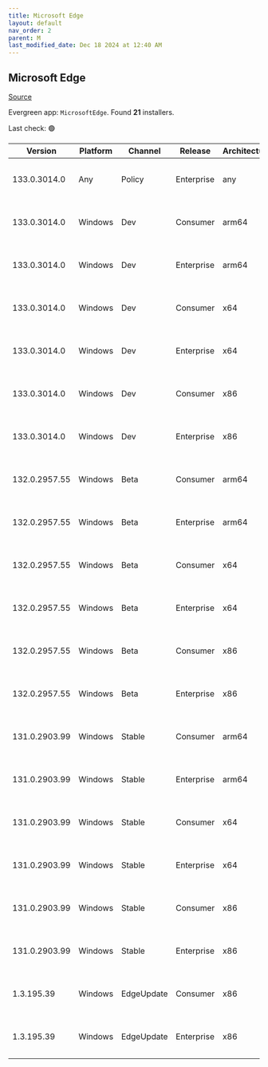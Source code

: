 ```yaml
---
title: Microsoft Edge
layout: default
nav_order: 2
parent: M
last_modified_date: Dec 18 2024 at 12:40 AM
---
```


## Microsoft Edge

[Source](https://www.microsoft.com/edge)

Evergreen app: `MicrosoftEdge`. Found **21** installers.

Last check: 🟢

| Version       | Platform | Channel    | Release    | Architecture | Hash                                                             | URI                                                                                                                                                                                                                                                                                                                      |
| ------------- | -------- | ---------- | ---------- | ------------ | ---------------------------------------------------------------- | ------------------------------------------------------------------------------------------------------------------------------------------------------------------------------------------------------------------------------------------------------------------------------------------------------------------------ |
| 133.0.3014.0  | Any      | Policy     | Enterprise | any          | B0391A4C83C201BC658D482203C6EDFBB3B51460C5048C3B08DC5FB5ADE6EEFB | [https://msedge.sf.dl.delivery.mp.microsoft.com/filestreamingservice/files/10cb2aa4-c3d3-4b67-9746-b87b0fd3ea32/MicrosoftEdgePolicyTemplates.cab](https://msedge.sf.dl.delivery.mp.microsoft.com/filestreamingservice/files/10cb2aa4-c3d3-4b67-9746-b87b0fd3ea32/MicrosoftEdgePolicyTemplates.cab)                       |
| 133.0.3014.0  | Windows  | Dev        | Consumer   | arm64        | E50A38AF38258F4135106F8084CB7D4AED66C97CD0475E5BB53BD1B0E2C4995E | [https://msedge.sf.dl.delivery.mp.microsoft.com/filestreamingservice/files/ad411000-2611-4bf5-a387-c00b2f98401a/MicrosoftEdgeDevEnterpriseARM64.msi](https://msedge.sf.dl.delivery.mp.microsoft.com/filestreamingservice/files/ad411000-2611-4bf5-a387-c00b2f98401a/MicrosoftEdgeDevEnterpriseARM64.msi)                 |
| 133.0.3014.0  | Windows  | Dev        | Enterprise | arm64        | E50A38AF38258F4135106F8084CB7D4AED66C97CD0475E5BB53BD1B0E2C4995E | [https://msedge.sf.dl.delivery.mp.microsoft.com/filestreamingservice/files/ad411000-2611-4bf5-a387-c00b2f98401a/MicrosoftEdgeDevEnterpriseARM64.msi](https://msedge.sf.dl.delivery.mp.microsoft.com/filestreamingservice/files/ad411000-2611-4bf5-a387-c00b2f98401a/MicrosoftEdgeDevEnterpriseARM64.msi)                 |
| 133.0.3014.0  | Windows  | Dev        | Consumer   | x64          | 63F9ECEFE60A2F2A9CC5A05B9B6113A70F7E107F92D07CF70C6E82E7281C59AC | [https://msedge.sf.dl.delivery.mp.microsoft.com/filestreamingservice/files/2835d52f-6bb8-40ad-bd13-8c7d15a0d592/MicrosoftEdgeDevEnterpriseX64.msi](https://msedge.sf.dl.delivery.mp.microsoft.com/filestreamingservice/files/2835d52f-6bb8-40ad-bd13-8c7d15a0d592/MicrosoftEdgeDevEnterpriseX64.msi)                     |
| 133.0.3014.0  | Windows  | Dev        | Enterprise | x64          | 63F9ECEFE60A2F2A9CC5A05B9B6113A70F7E107F92D07CF70C6E82E7281C59AC | [https://msedge.sf.dl.delivery.mp.microsoft.com/filestreamingservice/files/2835d52f-6bb8-40ad-bd13-8c7d15a0d592/MicrosoftEdgeDevEnterpriseX64.msi](https://msedge.sf.dl.delivery.mp.microsoft.com/filestreamingservice/files/2835d52f-6bb8-40ad-bd13-8c7d15a0d592/MicrosoftEdgeDevEnterpriseX64.msi)                     |
| 133.0.3014.0  | Windows  | Dev        | Consumer   | x86          | 53AF8654972D50CCA24B828084F404B09F8294088A1CC17DD67DF6FE0DDBE62D | [https://msedge.sf.dl.delivery.mp.microsoft.com/filestreamingservice/files/f72d6337-3411-49ef-b956-06d273332d47/MicrosoftEdgeDevEnterpriseX86.msi](https://msedge.sf.dl.delivery.mp.microsoft.com/filestreamingservice/files/f72d6337-3411-49ef-b956-06d273332d47/MicrosoftEdgeDevEnterpriseX86.msi)                     |
| 133.0.3014.0  | Windows  | Dev        | Enterprise | x86          | 53AF8654972D50CCA24B828084F404B09F8294088A1CC17DD67DF6FE0DDBE62D | [https://msedge.sf.dl.delivery.mp.microsoft.com/filestreamingservice/files/f72d6337-3411-49ef-b956-06d273332d47/MicrosoftEdgeDevEnterpriseX86.msi](https://msedge.sf.dl.delivery.mp.microsoft.com/filestreamingservice/files/f72d6337-3411-49ef-b956-06d273332d47/MicrosoftEdgeDevEnterpriseX86.msi)                     |
| 132.0.2957.55 | Windows  | Beta       | Consumer   | arm64        | 8D1D9EE543C636CC83E10B163A42BBEE5A80B57F36C1487F778F8AEF61F073DF | [https://msedge.sf.dl.delivery.mp.microsoft.com/filestreamingservice/files/02c40cf2-71ab-4f89-b54f-81977ce08b21/MicrosoftEdgeBetaEnterpriseARM64.msi](https://msedge.sf.dl.delivery.mp.microsoft.com/filestreamingservice/files/02c40cf2-71ab-4f89-b54f-81977ce08b21/MicrosoftEdgeBetaEnterpriseARM64.msi)               |
| 132.0.2957.55 | Windows  | Beta       | Enterprise | arm64        | 8D1D9EE543C636CC83E10B163A42BBEE5A80B57F36C1487F778F8AEF61F073DF | [https://msedge.sf.dl.delivery.mp.microsoft.com/filestreamingservice/files/02c40cf2-71ab-4f89-b54f-81977ce08b21/MicrosoftEdgeBetaEnterpriseARM64.msi](https://msedge.sf.dl.delivery.mp.microsoft.com/filestreamingservice/files/02c40cf2-71ab-4f89-b54f-81977ce08b21/MicrosoftEdgeBetaEnterpriseARM64.msi)               |
| 132.0.2957.55 | Windows  | Beta       | Consumer   | x64          | 12E0394044848FE3B5E329095205AFB67E476789CAB7F0E45DF2E3066A1E2143 | [https://msedge.sf.dl.delivery.mp.microsoft.com/filestreamingservice/files/3b0a4a65-39cf-4a48-8b3d-3ea5d95678c4/MicrosoftEdgeBetaEnterpriseX64.msi](https://msedge.sf.dl.delivery.mp.microsoft.com/filestreamingservice/files/3b0a4a65-39cf-4a48-8b3d-3ea5d95678c4/MicrosoftEdgeBetaEnterpriseX64.msi)                   |
| 132.0.2957.55 | Windows  | Beta       | Enterprise | x64          | 12E0394044848FE3B5E329095205AFB67E476789CAB7F0E45DF2E3066A1E2143 | [https://msedge.sf.dl.delivery.mp.microsoft.com/filestreamingservice/files/3b0a4a65-39cf-4a48-8b3d-3ea5d95678c4/MicrosoftEdgeBetaEnterpriseX64.msi](https://msedge.sf.dl.delivery.mp.microsoft.com/filestreamingservice/files/3b0a4a65-39cf-4a48-8b3d-3ea5d95678c4/MicrosoftEdgeBetaEnterpriseX64.msi)                   |
| 132.0.2957.55 | Windows  | Beta       | Consumer   | x86          | 60C7A4855EAFD23ED076432557FCBF75CF0FBF125D0798D54D7C5CFE17D9A672 | [https://msedge.sf.dl.delivery.mp.microsoft.com/filestreamingservice/files/8be42a07-d699-41fc-a2d5-438806ebc104/MicrosoftEdgeBetaEnterpriseX86.msi](https://msedge.sf.dl.delivery.mp.microsoft.com/filestreamingservice/files/8be42a07-d699-41fc-a2d5-438806ebc104/MicrosoftEdgeBetaEnterpriseX86.msi)                   |
| 132.0.2957.55 | Windows  | Beta       | Enterprise | x86          | 60C7A4855EAFD23ED076432557FCBF75CF0FBF125D0798D54D7C5CFE17D9A672 | [https://msedge.sf.dl.delivery.mp.microsoft.com/filestreamingservice/files/8be42a07-d699-41fc-a2d5-438806ebc104/MicrosoftEdgeBetaEnterpriseX86.msi](https://msedge.sf.dl.delivery.mp.microsoft.com/filestreamingservice/files/8be42a07-d699-41fc-a2d5-438806ebc104/MicrosoftEdgeBetaEnterpriseX86.msi)                   |
| 131.0.2903.99 | Windows  | Stable     | Consumer   | arm64        | 9D96817D2F4050B78ACE58C32213954A046E1952925B71DC5092126DCC98A690 | [https://msedge.sf.dl.delivery.mp.microsoft.com/filestreamingservice/files/aa840aa0-3221-4734-9471-b4664617a731/MicrosoftEdgeEnterpriseARM64.msi](https://msedge.sf.dl.delivery.mp.microsoft.com/filestreamingservice/files/aa840aa0-3221-4734-9471-b4664617a731/MicrosoftEdgeEnterpriseARM64.msi)                       |
| 131.0.2903.99 | Windows  | Stable     | Enterprise | arm64        | 9D96817D2F4050B78ACE58C32213954A046E1952925B71DC5092126DCC98A690 | [https://msedge.sf.dl.delivery.mp.microsoft.com/filestreamingservice/files/aa840aa0-3221-4734-9471-b4664617a731/MicrosoftEdgeEnterpriseARM64.msi](https://msedge.sf.dl.delivery.mp.microsoft.com/filestreamingservice/files/aa840aa0-3221-4734-9471-b4664617a731/MicrosoftEdgeEnterpriseARM64.msi)                       |
| 131.0.2903.99 | Windows  | Stable     | Consumer   | x64          | 6DADFFB1BCE1E05411BF1565569160997D6A459C1045AE206BBE11C15BB89D06 | [https://msedge.sf.dl.delivery.mp.microsoft.com/filestreamingservice/files/249fe233-1b7c-4b8d-93bc-e64ba81a0c02/MicrosoftEdgeEnterpriseX64.msi](https://msedge.sf.dl.delivery.mp.microsoft.com/filestreamingservice/files/249fe233-1b7c-4b8d-93bc-e64ba81a0c02/MicrosoftEdgeEnterpriseX64.msi)                           |
| 131.0.2903.99 | Windows  | Stable     | Enterprise | x64          | 6DADFFB1BCE1E05411BF1565569160997D6A459C1045AE206BBE11C15BB89D06 | [https://msedge.sf.dl.delivery.mp.microsoft.com/filestreamingservice/files/249fe233-1b7c-4b8d-93bc-e64ba81a0c02/MicrosoftEdgeEnterpriseX64.msi](https://msedge.sf.dl.delivery.mp.microsoft.com/filestreamingservice/files/249fe233-1b7c-4b8d-93bc-e64ba81a0c02/MicrosoftEdgeEnterpriseX64.msi)                           |
| 131.0.2903.99 | Windows  | Stable     | Consumer   | x86          | 5A23864D018E8A5D5A703CC4154126F2CC1E346479B72C225C5CDA0D3BABB879 | [https://msedge.sf.dl.delivery.mp.microsoft.com/filestreamingservice/files/9ed6aa35-950c-4219-8f4c-661b38d36f75/MicrosoftEdgeEnterpriseX86.msi](https://msedge.sf.dl.delivery.mp.microsoft.com/filestreamingservice/files/9ed6aa35-950c-4219-8f4c-661b38d36f75/MicrosoftEdgeEnterpriseX86.msi)                           |
| 131.0.2903.99 | Windows  | Stable     | Enterprise | x86          | 5A23864D018E8A5D5A703CC4154126F2CC1E346479B72C225C5CDA0D3BABB879 | [https://msedge.sf.dl.delivery.mp.microsoft.com/filestreamingservice/files/9ed6aa35-950c-4219-8f4c-661b38d36f75/MicrosoftEdgeEnterpriseX86.msi](https://msedge.sf.dl.delivery.mp.microsoft.com/filestreamingservice/files/9ed6aa35-950c-4219-8f4c-661b38d36f75/MicrosoftEdgeEnterpriseX86.msi)                           |
| 1.3.195.39    | Windows  | EdgeUpdate | Consumer   | x86          | FD424062FF3983D0EDD6C47AB87343A15E52902533E3D5F33F1B0222F940721C | [https://msedge.sf.dl.delivery.mp.microsoft.com/filestreamingservice/files/b5a71362-9d7c-4f63-94a1-f388964140e1/MicrosoftEdgeUpdateSetup_X86_1.3.195.39.exe](https://msedge.sf.dl.delivery.mp.microsoft.com/filestreamingservice/files/b5a71362-9d7c-4f63-94a1-f388964140e1/MicrosoftEdgeUpdateSetup_X86_1.3.195.39.exe) |
| 1.3.195.39    | Windows  | EdgeUpdate | Enterprise | x86          | FD424062FF3983D0EDD6C47AB87343A15E52902533E3D5F33F1B0222F940721C | [https://msedge.sf.dl.delivery.mp.microsoft.com/filestreamingservice/files/b5a71362-9d7c-4f63-94a1-f388964140e1/MicrosoftEdgeUpdateSetup_X86_1.3.195.39.exe](https://msedge.sf.dl.delivery.mp.microsoft.com/filestreamingservice/files/b5a71362-9d7c-4f63-94a1-f388964140e1/MicrosoftEdgeUpdateSetup_X86_1.3.195.39.exe) |
